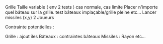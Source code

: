 Grille Taille variable ( env 2 tests ) cas normale, cas limite
Placer n'importe quel bâteau sur la grille. test bâteaux implaçable/grille pleine etc...
Lancer missiles (x,y)
2 Joueurs

Contrainte potentielles :

Grille : ajout îles
Bâteaux : contraintes bâteaux
Missiles : Rayon etc...
